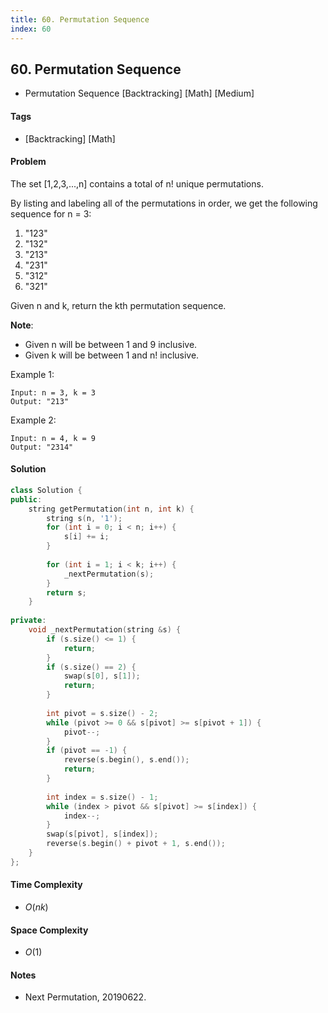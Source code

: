 ```yaml
---
title: 60. Permutation Sequence
index: 60
---
```


## 60. Permutation Sequence
- Permutation Sequence [Backtracking] [Math] [Medium]

#### Tags
- [Backtracking] [Math]

#### Problem
The set [1,2,3,...,n] contains a total of n! unique permutations.

By listing and labeling all of the permutations in order, we get the following sequence for n = 3:

1. "123"
2. "132"
3. "213"
4. "231"
5. "312"
6. "321"

Given n and k, return the kth permutation sequence.

**Note**:

- Given n will be between 1 and 9 inclusive.
- Given k will be between 1 and n! inclusive.

Example 1:

    Input: n = 3, k = 3
    Output: "213"

Example 2:

    Input: n = 4, k = 9
    Output: "2314"

#### Solution
``` C++
class Solution {
public:
    string getPermutation(int n, int k) {
        string s(n, '1');
        for (int i = 0; i < n; i++) {
            s[i] += i;
        }
        
        for (int i = 1; i < k; i++) {
            _nextPermutation(s);
        }
        return s;
    }
    
private:
    void _nextPermutation(string &s) {
        if (s.size() <= 1) {
            return;
        }
        if (s.size() == 2) {
            swap(s[0], s[1]);
            return;
        }
        
        int pivot = s.size() - 2;
        while (pivot >= 0 && s[pivot] >= s[pivot + 1]) {
            pivot--;
        }
        if (pivot == -1) {
            reverse(s.begin(), s.end());
            return;
        }
        
        int index = s.size() - 1;
        while (index > pivot && s[pivot] >= s[index]) {
            index--;
        }
        swap(s[pivot], s[index]);
        reverse(s.begin() + pivot + 1, s.end());
    }
};
```

#### Time Complexity
- $O(nk)$

#### Space Complexity
- $O(1)$

#### Notes
- Next Permutation, 20190622.
